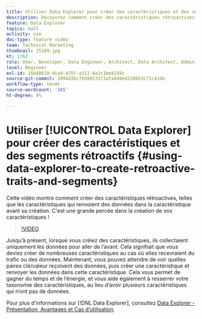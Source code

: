 ```yaml
---
title: Utiliser Data Explorer pour créer des caractéristiques et des segments rétroactifs
description: Découvrez comment créer des caractéristiques rétroactives, telles que les caractéristiques qui renvoient des données dans la caractéristique avant sa création. C'est une grande percée dans la création de vos caractéristiques !
feature: Data Explorer
topics: null
activity: use
doc-type: feature video
team: Technical Marketing
thumbnail: 25169.jpg
kt: 1762
role: User, Developer, Data Engineer, Architect, Data Architect, Admin, Leader
level: Beginner
exl-id: 1bb40810-dca9-475f-a312-6e2c1be8149c
source-git-commit: 2094d3bcf658913171afa848e4228653c71c41de
workflow-type: tm+mt
source-wordcount: '165'
ht-degree: 0%

---
```


# Utiliser [!UICONTROL Data Explorer] pour créer des caractéristiques et des segments rétroactifs {#using-data-explorer-to-create-retroactive-traits-and-segments}

Cette vidéo montre comment créer des caractéristiques rétroactives, telles que les caractéristiques qui renvoient des données dans la caractéristique avant sa création. C&#39;est une grande percée dans la création de vos caractéristiques !

>[!VIDEO](https://video.tv.adobe.com/v/25169/?quality=12)

Jusqu’à présent, lorsque vous créiez des caractéristiques, ils collectaient uniquement les données pour aller de l’avant. Cela signifiait que vous deviez créer de nombreuses caractéristiques au cas où elles recevraient du trafic ou des données. Maintenant, vous pouvez attendre de voir quelles paires clé/valeur reçoivent des données, puis créer une caractéristique et renvoyer les données dans cette caractéristique. Cela vous permet de gagner du temps et de l’énergie, et vous aide également à resserrer votre taxonomie des caractéristiques, au lieu d’avoir plusieurs caractéristiques qui n’ont pas de données.

Pour plus d’informations sur [!DNL Data Explorer], consultez [Data Explorer - Présentation, Avantages et Cas d’utilisation](https://experiencecloud.adobe.com/resources/help/fr_FR/aam/data-explorer.html).

